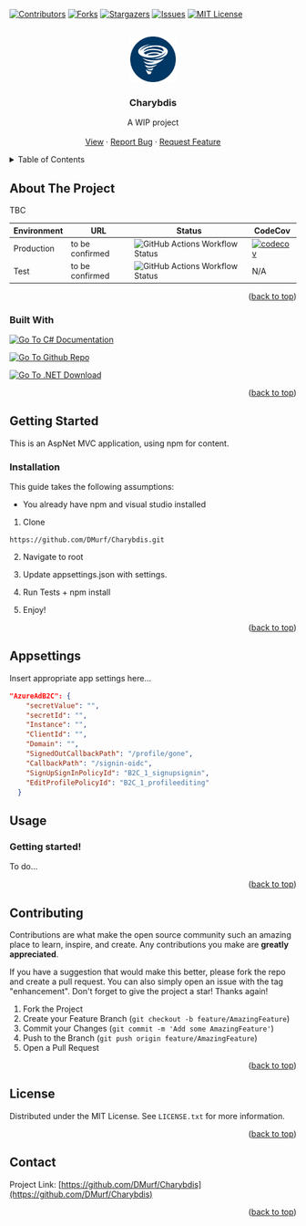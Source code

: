 <a name="readme-top"></a>

<!-- PROJECT SHIELDS -->
<!--
*** I'm using markdown "reference style" links for readability.
*** Reference links are enclosed in brackets [ ] instead of parentheses ( ).
*** See the bottom of this document for the declaration of the reference variables
*** for contributors-url, forks-url, etc. This is an optional, concise syntax you may use.
*** https://www.markdownguide.org/basic-syntax/#reference-style-links
-->
[![Contributors][contributors-shield]][contributors-url]
[![Forks][forks-shield]][forks-url]
[![Stargazers][stars-shield]][stars-url]
[![Issues][issues-shield]][issues-url]
[![MIT License][license-shield]][license-url]




<!-- PROJECT LOGO -->
<br />
<div align="center">
  <a href="https://github.com/DMurf/Charybdis">
    <img src="logo.png" alt="Logo" width="80" height="80">
  </a>

<h3 align="center">Charybdis</h3>

  <p align="center">
    A WIP project
    <br />
    <br />
    <a href="#">View</a>
    ·
    <a href="https://github.com/DMurf/Charybdis/issues/new?labels=bug&template=bug-report---.md">Report Bug</a>
    ·
    <a href="https://github.com/DMurf/Charybdis/issues/new?labels=enhancement&template=feature-request---.md">Request Feature</a>
  </p>
</div>



<!-- TABLE OF CONTENTS -->
<details>
  <summary>Table of Contents</summary>
  <ol>
    <li>
      <a href="#about-the-project">About The Project</a>
      <ul>
        <li><a href="#built-with">Built With</a></li>
      </ul>
    </li>
    <li>
      <a href="#getting-started">Getting Started</a>
      <ul>
        <li><a href="#prerequisites">Prerequisites</a></li>
        <li><a href="#installation">Installation</a></li>
      </ul>
    </li>
    <li><a href="#usage">Usage</a></li>
    <li><a href="#roadmap">Roadmap</a></li>
    <li><a href="#contributing">Contributing</a></li>
    <li><a href="#license">License</a></li>
    <li><a href="#contact">Contact</a></li>
    <li><a href="#acknowledgments">Acknowledgments</a></li>
  </ol>
</details>



<!-- ABOUT THE PROJECT -->
## About The Project

TBC

| Environment | URL | Status | CodeCov
| --- | --- | --- | --- |
| Production | to be confirmed | ![GitHub Actions Workflow Status](https://img.shields.io/github/actions/workflow/status/DMurf/Charybdis/dotnet-prod.yml) | [![codecov](https://codecov.io/gh/DMurf/Charybdis/graph/badge.svg?token=QHYJD0NQHO)](https://codecov.io/gh/DMurf/Charybdis) |
| Test | to be confirmed  | ![GitHub Actions Workflow Status](https://img.shields.io/github/actions/workflow/status/DMurf/Charybdis/dotnet-test.yml) | N/A |


<p align="right">(<a href="#readme-top">back to top</a>)</p>



### Built With
<a href="https://docs.microsoft.com/en-us/dotnet/csharp/"><img src="https://img.shields.io/badge/language-C%23-%23178600" title="Go To C# Documentation"></a>

<a href="https://github.com/DMurf/Charybdis"><img src="https://img.shields.io/badge/github-repo-%2324292e?logo=github" title="Go To Github Repo"></a>


<a href="https://dotnet.microsoft.com/download"><img src="https://img.shields.io/badge/dynamic/xml?color=%23512bd4&label=target&query=%2F%2FTargetFramework%5B1%5D&url=https://raw.githubusercontent.com/DMurf/Charybdis/main/Charybdis.Web/Charybdis.Web.csproj&logo=.net" title="Go To .NET Download"></a>




<p align="right">(<a href="#readme-top">back to top</a>)</p>



<!-- GETTING STARTED -->
## Getting Started

This is an AspNet MVC application, using npm for content. 


### Installation

This guide takes the following assumptions:

* You already have npm and visual studio installed



1. Clone 
``` git
https://github.com/DMurf/Charybdis.git
```

2. Navigate to root

3. Update appsettings.json with settings.

4. Run Tests + npm install

5. Enjoy!


<p align="right">(<a href="#readme-top">back to top</a>)</p>

## Appsettings

Insert appropriate app settings here...

``` json
"AzureAdB2C": {
    "secretValue": "",
    "secretId": "",
    "Instance": "",
    "ClientId": "",
    "Domain": "",
    "SignedOutCallbackPath": "/profile/gone",
    "CallbackPath": "/signin-oidc",
    "SignUpSignInPolicyId": "B2C_1_signupsignin",
    "EditProfilePolicyId": "B2C_1_profileediting"
  }
```

<!-- USAGE EXAMPLES -->
## Usage

### Getting started!

To do...

<p align="right">(<a href="#readme-top">back to top</a>)</p>

<!-- CONTRIBUTING -->
## Contributing

Contributions are what make the open source community such an amazing place to learn, inspire, and create. Any contributions you make are **greatly appreciated**.

If you have a suggestion that would make this better, please fork the repo and create a pull request. You can also simply open an issue with the tag "enhancement".
Don't forget to give the project a star! Thanks again!

1. Fork the Project
2. Create your Feature Branch (`git checkout -b feature/AmazingFeature`)
3. Commit your Changes (`git commit -m 'Add some AmazingFeature'`)
4. Push to the Branch (`git push origin feature/AmazingFeature`)
5. Open a Pull Request

<p align="right">(<a href="#readme-top">back to top</a>)</p>



<!-- LICENSE -->
## License

Distributed under the MIT License. See `LICENSE.txt` for more information.

<p align="right">(<a href="#readme-top">back to top</a>)</p>



<!-- CONTACT -->
## Contact

Project Link: [https://github.com/DMurf/Charybdis](https://github.com/DMurf/Charybdis)

<p align="right">(<a href="#readme-top">back to top</a>)</p>


<!-- MARKDOWN LINKS & IMAGES -->
<!-- https://www.markdownguide.org/basic-syntax/#reference-style-links -->
[contributors-shield]: https://img.shields.io/github/contributors/DMurf/Charybdis.svg?style=for-the-badge
[contributors-url]: https://github.com/DMurf/Charybdis/graphs/contributors
[forks-shield]: https://img.shields.io/github/forks/DMurf/Charybdis.svg?style=for-the-badge
[forks-url]: https://github.com/DMurf/Charybdis/network/members
[stars-shield]: https://img.shields.io/github/stars/DMurf/Charybdis.svg?style=for-the-badge
[stars-url]: https://github.com/DMurf/Charybdis/stargazers
[issues-shield]: https://img.shields.io/github/issues/DMurf/Charybdis.svg?style=for-the-badge
[issues-url]: https://github.com/DMurf/Charybdis/issues
[license-shield]: https://img.shields.io/github/license/DMurf/Charybdis.svg?style=for-the-badge
[license-url]: https://github.com/DMurf/Charybdis/blob/master/LICENSE.txt

[language-shield]: https://img.shields.io/badge/dynamic/xml?label=target&query=%2F%2FTargetFramework%5B1%5D&url=https://raw.githubusercontent.com/DMurf/Charybdis/main/Charybdis.Web/Charybdis.Web.csproj&logo=.net?style=for-the-badge

[language-url]: https://learn.microsoft.com/en-us/dotnet/csharp/